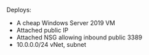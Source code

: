 Deploys: 
- A cheap Windows Server 2019 VM 
- Attached public IP
- Attached NSG allowing inbound public 3389
- 10.0.0.0/24 vNet, subnet
